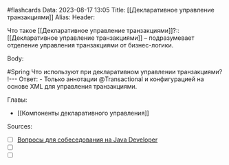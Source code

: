 #flashcards 
Data: 2023-08-17 13:05
Title: [[Декларативное управление транзакциями]]
Alias:
Header:

Что такое [[Декларативное управление транзакциями]]?::[[Декларативное управление транзакциями]] – подразумевает отделение управления транзакциями от бизнес-логики.
<!--SR:!2023-10-27,1,170-->



Body:




#Spring 
Что используют при декларативном управлении транзакциями?
!---
Ответ:
	- Только аннотации @Transactional и конфигурацией на основе XML для управления транзакциями.
<!--SR:!2023-10-27,1,130-->




Главы:
- [[Компоненты декларативного управления]]


Sources:
- [ ] [Вопросы для собеседования на Java Developer](https://github.com/enhorse/java-interview/blob/master/README.md#%D0%9E%D0%9E%D0%9F)
- [ ] []()
- [ ] []()
